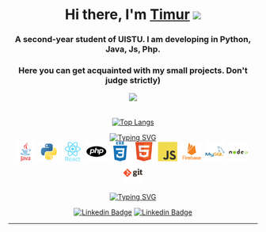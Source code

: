 
<h1 align="center">Hi there, I'm <a href="https://vk.com/timuuuu" target="_blank">Timur</a>
<img src="https://github.com/blackcater/blackcater/raw/main/images/Hi.gif" height="32"/></h1>

<div align="center">
  <h3 align="center">A second-year student of UlSTU. I am developing in Python, Java, Js, Php.</h3>
  <h3 align="center">Here you can get acquainted with my small projects. Don't judge strictly)</h3>
</div>

<div id="header" align="center">
  <img src="https://media3.giphy.com/media/qgQUggAC3Pfv687qPC/giphy.gif?cid=ecf05e47ernpx328atcos08fgdysyckqizc8jq0lv5f3gdll&rid=giphy.gif&ct=g" width="40%" cursor="defolt"/>
</div>

<br>



<div align="center">
  
[![Top Langs](https://github-readme-stats.vercel.app/api/top-langs/?username=timurgayazov)](https://github.com/anuraghazra/github-readme-stats)
  
</div>

<div align="center">
    <a href="https://git.io/typing-svg"><img src="https://readme-typing-svg.herokuapp.com?font=Fira+Code&weight=100&pause=1000&repeat=true&width=220&height=30&lines=Languages+and+Tools%3A" alt="Typing SVG" /></a>
  </div>

<div align="center">
  <img src="https://github.com/devicons/devicon/blob/master/icons/java/java-original-wordmark.svg" title="Java" alt="Java" width="40" height="40"/>&nbsp;
  <img src="https://github.com/devicons/devicon/blob/master/icons/python/python-original.svg" title="Python" alt="Python" width="40" height="40"/>&nbsp;
  <img src="https://github.com/devicons/devicon/blob/master/icons/react/react-original-wordmark.svg" title="React" alt="React" width="40" height="40"/>&nbsp;
   <img src="https://github.com/devicons/devicon/blob/master/icons/php/php-plain.svg" title="Php" alt="Php" width="40" height="40"/>&nbsp;
  <img src="https://github.com/devicons/devicon/blob/master/icons/css3/css3-plain-wordmark.svg"  title="CSS3" alt="CSS" width="40" height="40"/>&nbsp;
  <img src="https://github.com/devicons/devicon/blob/master/icons/html5/html5-original.svg" title="HTML5" alt="HTML" width="40" height="40"/>&nbsp;
  <img src="https://github.com/devicons/devicon/blob/master/icons/javascript/javascript-original.svg" title="JavaScript" alt="JavaScript" width="40" height="40"/>&nbsp;
  <img src="https://github.com/devicons/devicon/blob/master/icons/firebase/firebase-plain-wordmark.svg" title="Firebase" alt="Firebase" width="40" height="40"/>&nbsp;
  <img src="https://github.com/devicons/devicon/blob/master/icons/mysql/mysql-original-wordmark.svg" title="MySQL"  alt="MySQL" width="40" height="40"/>&nbsp;
  <img src="https://github.com/devicons/devicon/blob/master/icons/nodejs/nodejs-original-wordmark.svg" title="NodeJS" alt="NodeJS" width="40" height="40"/>&nbsp;
  <img src="https://github.com/devicons/devicon/blob/master/icons/git/git-original-wordmark.svg" title="Git" **alt="Git" width="40" height="40"/>
</div>

<br>
<div id="badges" align="center">
  <div align="center">
    <a href="https://git.io/typing-svg" align="center"><img src="https://readme-typing-svg.herokuapp.com?font=Fira+Code&weight=100&pause=1000&repeat=true&width=180&height=30&lines=Contact+with+me%3A" alt="Typing SVG" /></a>
  </div>
  
  [![Linkedin Badge](https://img.shields.io/badge/Vk-blue?style=for-the-badge&logo=vk&logoColor=white)](https://vk.com/timuuuu)
  [![Linkedin Badge](https://img.shields.io/badge/Telegram-blue?style=for-the-badge&logo=telegram&logoColor=white)](https://t.me/timuuuuuuuuuu)
  
</div>

  
***
